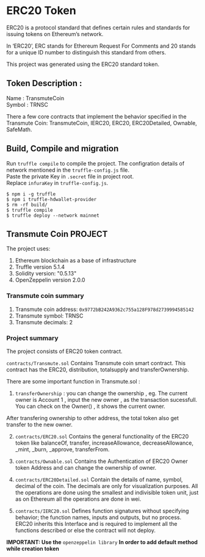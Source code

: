 # ERC20 Token
ERC20 is a protocol standard that defines certain rules and standards for issuing tokens on Ethereum’s network.

In ‘ERC20’, ERC stands for Ethereum Request For Comments and 20 stands for a unique ID number to distinguish this standard from others.

This project was generated using the ERC20 standard token.

## Token Description :
 Name   : TransmuteCoin  
 Symbol : TRNSC

 There a few core contracts that implement the behavior specified in the Transmute Coin: TransmuteCoin, IERC20, ERC20, ERC20Detailed, Ownable, SafeMath.

## Build, Compile and migration

Run `truffle compile` to compile the project. The configration details of network mentioned in the `truffle-config.js` file.  
Paste the private Key in `.secret` file in project root.  
Replace `infuraKey` in `truffle-config.js`.
```
$ npm i -g truffle  
$ npm i truffle-hdwallet-provider  
$ rm -rf build/  
$ truffle compile  
$ truffle deploy --network mainnet  
```   

## Transmute Coin PROJECT

The project uses:
1. Ethereum blockchain as a base of infrastructure
2. Truffle version 5.1.4
3. Solidity version: "0.5.13"
3. OpenZeppelin version 2.0.0

### Transmute coin summary
1. Transmute coin address: `0x9772bB242A9362c755a128F978d2739994585142`
2. Transmute symbol: TRNSC
3. Transmute decimals: 2

### Project summary
The project consists of ERC20 token contract.

`contracts/Transmute.sol` Contains Transmute coin smart contract. This contract has the ERC20, distribution, totalsupply and transferOwnership. 

There are some important function in Transmute.sol :

 1. `transferOwnership` : you can change the ownership , eg. The current owner is Account 1 , input   the new owner , as the transaction sucessfull. You can check on the Owner() , it shows the current owner.

 After transfering ownership to other address, the total token also get transfer to the new owner.

 2. `contracts/ERC20.sol` Contains the general functionality of the ERC20 token like balanceOf, transfer, increaseAllowance, decreaseAllowance, _mint, _burn, _approve, transferFrom.

 3. `contracts/Ownable.sol` Contains the Authentication of ERC20 Owner token Address and can change the ownership of owner.

 4. `contracts/ERC20Detailed.sol` Contain the details of name, symbol, decimal of the coin. The decimals are only for visualization purposes. All the operations are done using the smallest and indivisible token unit, just as on Ethereum all the operations are done in wei.

 5. `contracts/IERC20.sol` Defines function signatures without specifying behavior; the function names, inputs and outputs, but no process. ERC20 inherits this Interface and is required to implement all the functions described or else the contract will not deploy.


**IMPORTANT: Use the** `openzeppelin library` **In order to add default method while creation token**

